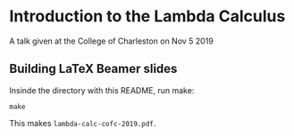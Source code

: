# Introduction to the Lambda Calculus

A talk given at the College of Charleston on Nov 5 2019

## Building LaTeX Beamer slides

Insinde the directory with this README, run make:

```shell
make
```

This makes `lambda-calc-cofc-2019.pdf`.
